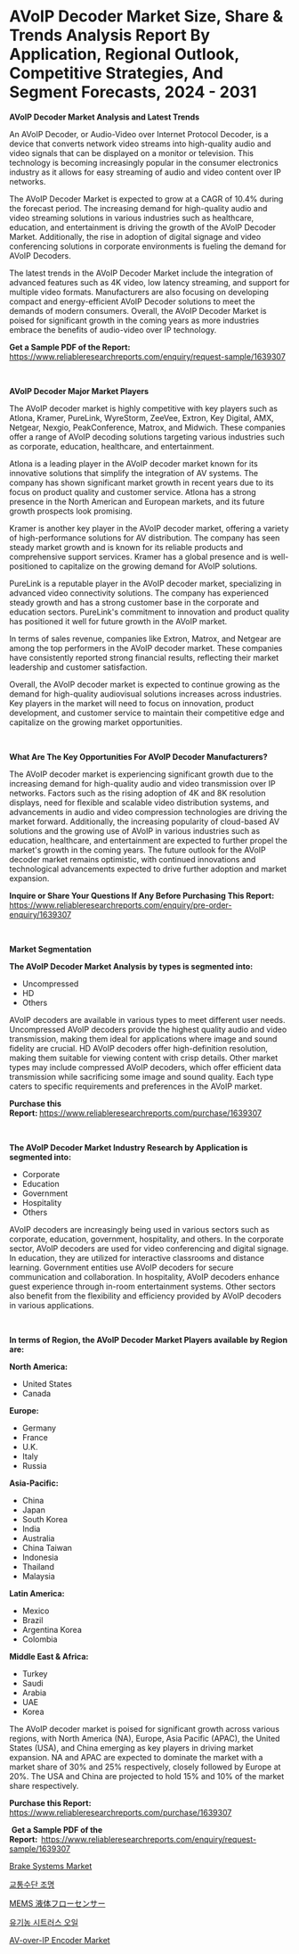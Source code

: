 <p><h1>AVoIP Decoder Market Size, Share & Trends Analysis Report By Application, Regional Outlook, Competitive Strategies, And Segment Forecasts, 2024 - 2031</h1></p><p><strong>AVoIP Decoder Market Analysis and Latest Trends</strong></p>
<p><p>An AVoIP Decoder, or Audio-Video over Internet Protocol Decoder, is a device that converts network video streams into high-quality audio and video signals that can be displayed on a monitor or television. This technology is becoming increasingly popular in the consumer electronics industry as it allows for easy streaming of audio and video content over IP networks.</p><p>The AVoIP Decoder Market is expected to grow at a CAGR of 10.4% during the forecast period. The increasing demand for high-quality audio and video streaming solutions in various industries such as healthcare, education, and entertainment is driving the growth of the AVoIP Decoder Market. Additionally, the rise in adoption of digital signage and video conferencing solutions in corporate environments is fueling the demand for AVoIP Decoders.</p><p>The latest trends in the AVoIP Decoder Market include the integration of advanced features such as 4K video, low latency streaming, and support for multiple video formats. Manufacturers are also focusing on developing compact and energy-efficient AVoIP Decoder solutions to meet the demands of modern consumers. Overall, the AVoIP Decoder Market is poised for significant growth in the coming years as more industries embrace the benefits of audio-video over IP technology.</p></p>
<p><strong>Get a Sample PDF of the Report:&nbsp;</strong> <a href="https://www.reliableresearchreports.com/enquiry/request-sample/1639307">https://www.reliableresearchreports.com/enquiry/request-sample/1639307</a></p>
<p>&nbsp;</p>
<p><strong>AVoIP Decoder Major Market Players</strong></p>
<p><p>The AVoIP decoder market is highly competitive with key players such as Atlona, Kramer, PureLink, WyreStorm, ZeeVee, Extron, Key Digital, AMX, Netgear, Nexgio, PeakConference, Matrox, and Midwich. These companies offer a range of AVoIP decoding solutions targeting various industries such as corporate, education, healthcare, and entertainment.</p><p>Atlona is a leading player in the AVoIP decoder market known for its innovative solutions that simplify the integration of AV systems. The company has shown significant market growth in recent years due to its focus on product quality and customer service. Atlona has a strong presence in the North American and European markets, and its future growth prospects look promising.</p><p>Kramer is another key player in the AVoIP decoder market, offering a variety of high-performance solutions for AV distribution. The company has seen steady market growth and is known for its reliable products and comprehensive support services. Kramer has a global presence and is well-positioned to capitalize on the growing demand for AVoIP solutions.</p><p>PureLink is a reputable player in the AVoIP decoder market, specializing in advanced video connectivity solutions. The company has experienced steady growth and has a strong customer base in the corporate and education sectors. PureLink's commitment to innovation and product quality has positioned it well for future growth in the AVoIP market.</p><p>In terms of sales revenue, companies like Extron, Matrox, and Netgear are among the top performers in the AVoIP decoder market. These companies have consistently reported strong financial results, reflecting their market leadership and customer satisfaction.</p><p>Overall, the AVoIP decoder market is expected to continue growing as the demand for high-quality audiovisual solutions increases across industries. Key players in the market will need to focus on innovation, product development, and customer service to maintain their competitive edge and capitalize on the growing market opportunities.</p></p>
<p>&nbsp;</p>
<p><strong>What Are The Key Opportunities For AVoIP Decoder Manufacturers?</strong></p>
<p><p>The AVoIP decoder market is experiencing significant growth due to the increasing demand for high-quality audio and video transmission over IP networks. Factors such as the rising adoption of 4K and 8K resolution displays, need for flexible and scalable video distribution systems, and advancements in audio and video compression technologies are driving the market forward. Additionally, the increasing popularity of cloud-based AV solutions and the growing use of AVoIP in various industries such as education, healthcare, and entertainment are expected to further propel the market's growth in the coming years. The future outlook for the AVoIP decoder market remains optimistic, with continued innovations and technological advancements expected to drive further adoption and market expansion.</p></p>
<p><strong>Inquire or Share Your Questions If Any Before Purchasing This Report:</strong> <a href="https://www.reliableresearchreports.com/enquiry/pre-order-enquiry/1639307">https://www.reliableresearchreports.com/enquiry/pre-order-enquiry/1639307</a></p>
<p>&nbsp;</p>
<p><strong>Market Segmentation</strong></p>
<p><strong>The AVoIP Decoder Market Analysis by types is segmented into:</strong></p>
<p><ul><li>Uncompressed</li><li>HD</li><li>Others</li></ul></p>
<p><p>AVoIP decoders are available in various types to meet different user needs. Uncompressed AVoIP decoders provide the highest quality audio and video transmission, making them ideal for applications where image and sound fidelity are crucial. HD AVoIP decoders offer high-definition resolution, making them suitable for viewing content with crisp details. Other market types may include compressed AVoIP decoders, which offer efficient data transmission while sacrificing some image and sound quality. Each type caters to specific requirements and preferences in the AVoIP market.</p></p>
<p><strong>Purchase this Report:&nbsp;</strong><a href="https://www.reliableresearchreports.com/purchase/1639307">https://www.reliableresearchreports.com/purchase/1639307</a></p>
<p>&nbsp;</p>
<p><strong>The AVoIP Decoder Market Industry Research by Application is segmented into:</strong></p>
<p><ul><li>Corporate</li><li>Education</li><li>Government</li><li>Hospitality</li><li>Others</li></ul></p>
<p><p>AVoIP decoders are increasingly being used in various sectors such as corporate, education, government, hospitality, and others. In the corporate sector, AVoIP decoders are used for video conferencing and digital signage. In education, they are utilized for interactive classrooms and distance learning. Government entities use AVoIP decoders for secure communication and collaboration. In hospitality, AVoIP decoders enhance guest experience through in-room entertainment systems. Other sectors also benefit from the flexibility and efficiency provided by AVoIP decoders in various applications.</p></p>
<p>&nbsp;</p>
<p><strong>In terms of Region, the AVoIP Decoder Market Players available by Region are:</strong></p>
<p>
    <p> <strong> North America: </strong>
        <ul>
            <li>United States</li>
            <li>Canada</li>
        </ul>
        </p> 
    <p> <strong> Europe: </strong>
        <ul>
            <li>Germany</li>
            <li>France</li>
            <li>U.K.</li>
            <li>Italy</li>
            <li>Russia</li>
        </ul>
        </p> 
    <p> <strong> Asia-Pacific: </strong>
        <ul>
            <li>China</li>
            <li>Japan</li>
            <li>South Korea</li>
            <li>India</li>
            <li>Australia</li>
            <li>China Taiwan</li>
            <li>Indonesia</li>
            <li>Thailand</li>
            <li>Malaysia</li>
        </ul>
        </p> 
    <p> <strong> Latin America: </strong>
        <ul>
            <li>Mexico</li>
            <li>Brazil</li>
            <li>Argentina Korea</li>
            <li>Colombia</li>
        </ul>
        </p> 
    <p> <strong> Middle East & Africa: </strong>
        <ul>
            <li>Turkey</li>
            <li>Saudi</li>
            <li>Arabia</li>
            <li>UAE</li>
            <li>Korea</li>
        </ul>
    </p>
    </p>
<p><p>The AVoIP decoder market is poised for significant growth across various regions, with North America (NA), Europe, Asia Pacific (APAC), the United States (USA), and China emerging as key players in driving market expansion. NA and APAC are expected to dominate the market with a market share of 30% and 25% respectively, closely followed by Europe at 20%. The USA and China are projected to hold 15% and 10% of the market share respectively.</p></p>
<p><strong>Purchase this Report: </strong><a href="https://www.reliableresearchreports.com/purchase/1639307">https://www.reliableresearchreports.com/purchase/1639307</a></p>
<p>&nbsp;<strong>Get a Sample PDF of the Report:&nbsp;&nbsp;</strong><a href="https://www.reliableresearchreports.com/enquiry/request-sample/1639307">https://www.reliableresearchreports.com/enquiry/request-sample/1639307</a></p>
<p><strong></strong></p>
<p><p><a href="https://issuu.com/reportprime-2/docs/brake-systems-market-size-2030.pptx">Brake Systems Market</a></p><p><a href="https://github.com/lkwggful07722/Market-Research-Report-List-1/blob/main/779722411897.md">교통수단 조명</a></p><p><a href="https://github.com/mathieurico66/Market-Research-Report-List-1/blob/main/486246612861.md">MEMS 液体フローセンサー</a></p><p><a href="https://github.com/ZacharyScthmitt4465/Market-Research-Report-List-1/blob/main/698558511898.md">유기농 시트러스 오일</a></p><p><a href="https://github.com/myacatherineblakecaczo9vcsw/Market-Research-Report-List-2/blob/main/av-over-ip-encoder-market.md">AV-over-IP Encoder Market</a></p></p>